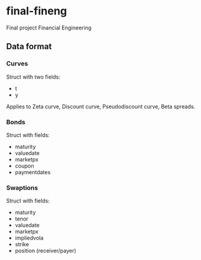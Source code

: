 # final-fineng
Final project Financial Engineering

## Data format

### Curves

Struct with two fields:

* t
* y

Applies to Zeta curve, Discount curve, Pseudodiscount curve, Beta spreads.

### Bonds

Struct with fields:

* maturity
* valuedate
* marketpx
* coupon
* paymentdates

### Swaptions

Struct with fields:

* maturity
* tenor
* valuedate
* marketpx
* impliedvola
* strike
* position (receiver/payer)
